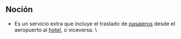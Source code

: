 ## Noción

* Es un servicio extra que incluye el traslado de [pasajeros](https://app.nuclino.com/Curso-LEL/Agencia-de-Viajes/Sujeto-Pasajero-Husped-Cliente-1aca8769-d624-47f7-9373-9682438afab4) desde el aeropuerto al [hotel](https://app.nuclino.com/Curso-LEL/Agencia-de-Viajes/Servicio-Hotel-a7d351ed-40cb-4201-b372-928d7064930c), o viceversa. \
